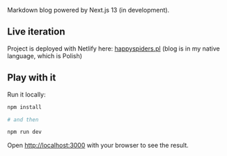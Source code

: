 Markdown blog powered by Next.js 13 (in development).

## Live iteration

Project is deployed with Netlify here: [happyspiders.pl](https://happyspiders.pl/) (blog is in my native language, which is Polish)

## Play with it

Run it locally:

```bash
npm install

# and then

npm run dev
```

Open [http://localhost:3000](http://localhost:3000) with your browser to see the result.

